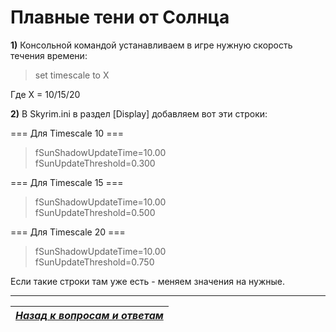 # Плавные тени от Солнца

**1)** Консольной командой устанавливаем в игре нужную скорость течения времени:

> set timescale to X

Где X = 10/15/20

**2)** В Skyrim.ini в раздел [Display] добавляем вот эти строки:

=== Для Timescale 10 ===

> fSunShadowUpdateTime=10.00  
> fSunUpdateThreshold=0.300

=== Для Timescale 15 ===

> fSunShadowUpdateTime=10.00  
> fSunUpdateThreshold=0.500

=== Для Timescale 20 ===

> fSunShadowUpdateTime=10.00  
> fSunUpdateThreshold=0.750

Если такие строки там уже есть - меняем значения на нужные.

------

|[*Назад к вопросам и ответам*](../02_Self-Help/01_Некоторые_вопросы_и_ответы.md)|
|:---:|
